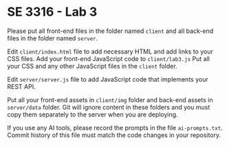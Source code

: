 # SE 3316 - Lab 3
Please put all front-end files in the folder named `client` and all back-end files in the folder named `server`.

Edit `client/index.html` file to add necessary HTML and add links to your CSS files. Add your front-end JavaScript code to `client/lab3.js` Put all your CSS and any other JavaScript files in the `client` folder.

Edit `server/server.js` file to add JavaScript code that implements your REST API.

Put all your front-end assets in `client/img` folder and back-end assets in `server/data` folder. Git will ignore content in these folders and you must copy them separately to the server when you are deploying.

If you use any AI tools, please record the prompts in the file `ai-prompts.txt`. Commit history of this file must match the code changes in your repository.
